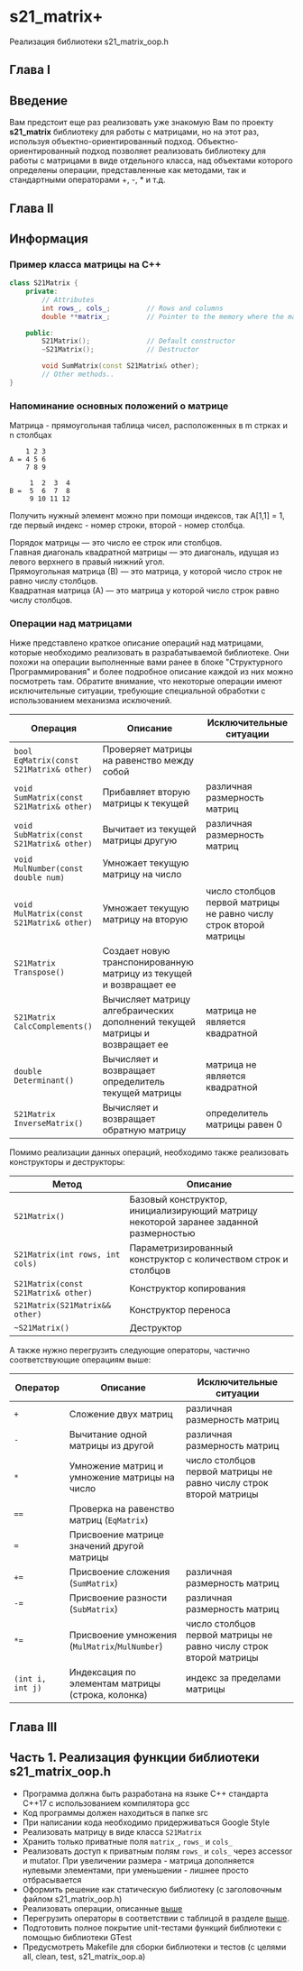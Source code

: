 # s21_matrix+

Реализация библиотеки s21_matrix_oop.h

## Глава I

## Введение

Вам предстоит еще раз реализовать уже знакомую Вам по проекту **s21_matrix** библиотеку для работы с матрицами, но на этот раз, используя объектно-ориентированный подход. Объектно-ориентированный подход позволяет реализовать библиотеку для работы с матрицами в виде отдельного класса, над объектами которого определены операции, представленные как методами, так и стандартными операторами +, -, * и т.д.


## Глава II

## Информация

### Пример класса матрицы на C++

```cpp
class S21Matrix {
    private:
        // Attributes
        int rows_, cols_;         // Rows and columns
        double **matrix_;         // Pointer to the memory where the matrix is allocated

    public:
        S21Matrix();              // Default constructor
        ~S21Matrix();             // Destructor

        void SumMatrix(const S21Matrix& other); 
        // Other methods..
}
```

### Напоминание основных положений о матрице

Матрица - прямоугольная таблица чисел, расположенных в m стрках и n столбцах

```
    1 2 3
A = 4 5 6
    7 8 9
```

```
     1  2  3  4
В =  5  6  7  8
     9 10 11 12
```

Получить нужный элемент можно при помощи индексов, так
A[1,1] = 1, где первый индекс - номер строки, второй - номер столбца.

Порядок матрицы — это число ее строк или столбцов. \
Главная диагональ квадратной матрицы — это диагональ, идущая из левого верхнего в правый нижний угол. \
Прямоугольная матрица (В) — это матрица, у которой число строк не равно числу столбцов. \
Квадратная матрица (А) — это матрица у которой число строк равно числу столбцов.

### Операции над матрицами

Ниже представлено краткое описание операций над матрицами, которые необходимо реализовать в разрабатываемой библиотеке. Они похожи на операции выполненные вами ранее в блоке "Структурного Программирования" и более подробное описание каждой из них можно посмотреть там. Обратите внимание, что некоторые операции имеют исключительные ситуации, требующие специальной обработки с использованием механизма исключений. 

| Операция    | Описание   | Исключительные ситуации |
| ----------- | ----------- | ----------- |
| `bool EqMatrix(const S21Matrix& other)` | Проверяет матрицы на равенство между собой |  |
| `void SumMatrix(const S21Matrix& other)` | Прибавляет вторую матрицы к текущей | различная размерность матриц |
| `void SubMatrix(const S21Matrix& other)` | Вычитает из текущей матрицы другую | различная размерность матриц |
| `void MulNumber(const double num)` | Умножает текущую матрицу на число |  |
| `void MulMatrix(const S21Matrix& other)` | Умножает текущую матрицу на вторую | число столбцов первой матрицы не равно числу строк второй матрицы |
| `S21Matrix Transpose()` | Создает новую транспонированную матрицу из текущей и возвращает ее |  |
| `S21Matrix CalcComplements()` | Вычисляет матрицу алгебраических дополнений текущей матрицы и возвращает ее | матрица не является квадратной |
| `double Determinant()` | Вычисляет и возвращает определитель текущей матрицы | матрица не является квадратной |
| `S21Matrix InverseMatrix()` | Вычисляет и возвращает обратную матрицу | определитель матрицы равен 0 |

Помимо реализации данных операций, необходимо также реализовать конструкторы и деструкторы:

| Метод    | Описание   |
| ----------- | ----------- |
| `S21Matrix()` | Базовый конструктор, инициализирующий матрицу некоторой заранее заданной размерностью |  
| `S21Matrix(int rows, int cols)` | Параметризированный конструктор с количеством строк и столбцов | 
| `S21Matrix(const S21Matrix& other)` | Конструктор копирования |
| `S21Matrix(S21Matrix&& other)` | Конструктор переноса |
| `~S21Matrix()` | Деструктор |

А также нужно перегрузить следующие операторы, частично соответствующие операциям выше:

| Оператор    | Описание   | Исключительные ситуации |
| ----------- | ----------- | ----------- |
| `+`      | Сложение двух матриц  | различная размерность матриц |
| `-`   | Вычитание одной матрицы из другой | различная размерность матриц |
| `*`  | Умножение матриц и умножение матрицы на число | число столбцов первой матрицы не равно числу строк второй матрицы |
| `==`  | Проверка на равенство матриц (`EqMatrix`) | |
| `=`  | Присвоение матрице значений другой матрицы | |
| `+=`  | Присвоение сложения (`SumMatrix`)   | различная размерность матриц |
| `-=`  | Присвоение разности (`SubMatrix`) | различная размерность матриц |
| `*=`  | Присвоение умножения (`MulMatrix`/`MulNumber`) | число столбцов первой матрицы не равно числу строк второй матрицы |
| `(int i, int j)`  | Индексация по элементам матрицы (строка, колонка) | индекс за пределами матрицы |


## Глава III

## Часть 1. Реализация функции библиотеки s21_matrix_oop.h

- Программа должна быть разработана на языке C++ стандарта C++17 с использованием компилятора gcc
- Код программы должен находиться в папке src
- При написании кода необходимо придерживаться Google Style
- Реализовать матрицу в виде класса `S21Matrix`
- Хранить только приватные поля `matrix_`, `rows_` и `cols_`
- Реализовать доступ к приватным полям `rows_` и `cols_` через accessor и mutator. При увеличении размера - матрица дополняется нулевыми элементами, при уменьшении - лишнее просто отбрасывается
- Оформить решение как статическую библиотеку (с заголовочным файлом s21_matrix_oop.h)
- Реализовать операции, описанные [выше](#операции-над-матрицами)
- Перегрузить операторы в соответствии с таблицой в разделе [выше](#операции-над-матрицами).
- Подготовить полное покрытие unit-тестами функций библиотеки c помощью библиотеки GTest
- Предусмотреть Makefile для сборки библиотеки и тестов (с целями all, clean, test, s21_matrix_oop.a)

